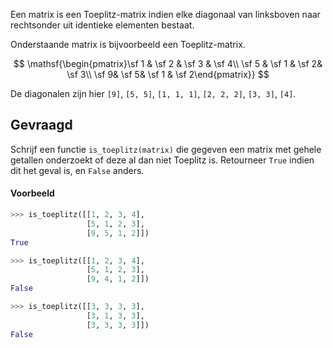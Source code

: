 Een matrix is een Toeplitz-matrix indien elke diagonaal van linksboven naar rechtsonder uit identieke elementen bestaat.

Onderstaande matrix is bijvoorbeeld een Toeplitz-matrix.

$$
\mathsf{\begin{pmatrix}\sf 1 & \sf 2 & \sf 3 & \sf 4\\ \sf 5 & \sf 1 & \sf 2& \sf 3\\ \sf 9& \sf 5& \sf 1 & \sf 2\end{pmatrix}}
$$

De diagonalen zijn hier `[9]`, `[5, 5]`, `[1, 1, 1]`, `[2, 2, 2]`, `[3, 3]`, `[4]`.

## Gevraagd
Schrijf een functie `is_toeplitz(matrix)` die gegeven een matrix met gehele getallen onderzoekt of deze al dan niet Toeplitz is. Retourneer `True` indien dit het geval is, en `False` anders.

#### Voorbeeld

```python
>>> is_toeplitz([[1, 2, 3, 4], 
                 [5, 1, 2, 3],
                 [9, 5, 1, 2]])
True
```

```python
>>> is_toeplitz([[1, 2, 3, 4], 
                 [5, 1, 2, 3],
                 [9, 4, 1, 2]])
False
```

```python
>>> is_toeplitz([[3, 3, 3, 3], 
                 [3, 1, 3, 3],
                 [3, 3, 3, 3]])
False
```